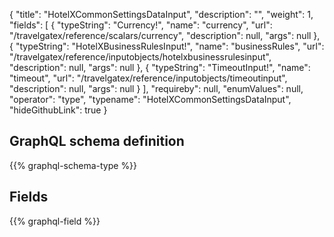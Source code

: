 {
  "title": "HotelXCommonSettingsDataInput",
  "description": "",
  "weight": 1,
  "fields": [
    {
      "typeString": "Currency!",
      "name": "currency",
      "url": "/travelgatex/reference/scalars/currency",
      "description": null,
      "args": null
    },
    {
      "typeString": "HotelXBusinessRulesInput!",
      "name": "businessRules",
      "url": "/travelgatex/reference/inputobjects/hotelxbusinessrulesinput",
      "description": null,
      "args": null
    },
    {
      "typeString": "TimeoutInput!",
      "name": "timeout",
      "url": "/travelgatex/reference/inputobjects/timeoutinput",
      "description": null,
      "args": null
    }
  ],
  "requireby": null,
  "enumValues": null,
  "operator": "type",
  "typename": "HotelXCommonSettingsDataInput",
  "hideGithubLink": true
}
## GraphQL schema definition

{{% graphql-schema-type %}}

## Fields

{{% graphql-field %}}
